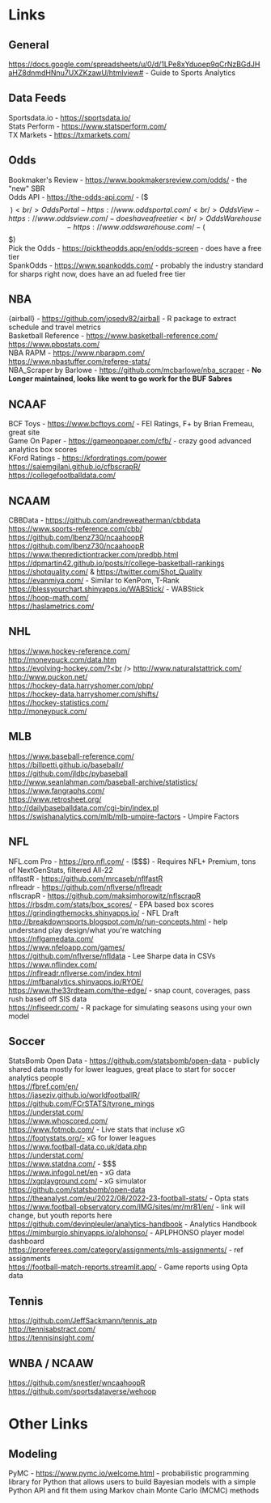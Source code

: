 # Links

## General

https://docs.google.com/spreadsheets/u/0/d/1LPe8xYduoep9qCrNzBGdJHaHZ8dnmdHNnu7UXZKzawU/htmlview# - Guide to Sports Analytics<br />

## Data Feeds

Sportsdata.io - https://sportsdata.io/<br />
Stats Perform - https://www.statsperform.com/<br />
TX Markets - https://txmarkets.com/<br />

## Odds

Bookmaker's Review - https://www.bookmakersreview.com/odds/ - the "new" SBR<br />
Odds API - https://the-odds-api.com/ - ($$$)<br />
OddsPortal - https://www.oddsportal.com/<br />
OddsView - https://www.oddsview.com/ - does have a free tier<br />
OddsWarehouse - https://www.oddswarehouse.com/ - ($$$)<br />
Pick the Odds - https://picktheodds.app/en/odds-screen - does have a free tier<br />
SpankOdds - https://www.spankodds.com/ - probably the industry standard for sharps right now, does have an ad fueled free tier<br />

## NBA

{airball} - https://github.com/josedv82/airball - R package to extract schedule and travel metrics<br />
Basketball Reference - https://www.basketball-reference.com/<br />
https://www.pbpstats.com/<br />
NBA RAPM - https://www.nbarapm.com/<br />
https://www.nbastuffer.com/referee-stats/<br />
NBA_Scraper by Barlowe - https://github.com/mcbarlowe/nba_scraper - **No Longer maintained, looks like went to go work for the BUF Sabres**<br />

## NCAAF

BCF Toys - https://www.bcftoys.com/ - FEI Ratings, F+ by Brian Fremeau, great site<br />
Game On Paper - https://gameonpaper.com/cfb/ - crazy good advanced analytics box scores<br />
KFord Ratings - https://kfordratings.com/power<br />
https://saiemgilani.github.io/cfbscrapR/<br />
https://collegefootballdata.com/<br />

## NCAAM

CBBData - https://github.com/andreweatherman/cbbdata<br />
https://www.sports-reference.com/cbb/<br />
https://github.com/lbenz730/ncaahoopR<br />
https://github.com/lbenz730/ncaahoopR<br />
https://www.thepredictiontracker.com/predbb.html<br />
https://dpmartin42.github.io/posts/r/college-basketball-rankings<br />
https://shotquality.com/ & https://twitter.com/Shot_Quality<br />
https://evanmiya.com/ - Similar to KenPom, T-Rank<br />
https://blessyourchart.shinyapps.io/WABStick/ - WABStick<br />
https://hoop-math.com/<br />
https://haslametrics.com/<br />

## NHL
https://www.hockey-reference.com/<br />
http://moneypuck.com/data.htm<br />
https://evolving-hockey.com/?<br />
http://www.naturalstattrick.com/<br />
http://www.puckon.net/<br />
https://hockey-data.harryshomer.com/pbp/<br />
https://hockey-data.harryshomer.com/shifts/<br />
https://hockey-statistics.com/<br />
http://moneypuck.com/<br />


## MLB

https://www.baseball-reference.com/<br />
https://billpetti.github.io/baseballr/<br />
https://github.com/jldbc/pybaseball<br />
http://www.seanlahman.com/baseball-archive/statistics/<br />
https://www.fangraphs.com/<br />
https://www.retrosheet.org/<br />
http://dailybaseballdata.com/cgi-bin/index.pl<br />
https://swishanalytics.com/mlb/mlb-umpire-factors - Umpire Factors<br />

## NFL

NFL.com Pro - https://pro.nfl.com/ - ($$$) - Requires NFL+ Premium, tons of NextGenStats, filtered All-22<br />
nflfastR - https://github.com/mrcaseb/nflfastR<br />
nflreadr - https://github.com/nflverse/nflreadr<br />
nflscrapR - https://github.com/maksimhorowitz/nflscrapR<br />
https://rbsdm.com/stats/box_scores/ - EPA based box scores<br />
https://grindingthemocks.shinyapps.io/ - NFL Draft<br />
http://breakdownsports.blogspot.com/p/run-concepts.html - help understand play design/what you're watching<br />
https://nflgamedata.com/<br />
https://www.nfeloapp.com/games/<br />
https://github.com/nflverse/nfldata - Lee Sharpe data in CSVs<br />
https://www.nflindex.com/<br />
https://nflreadr.nflverse.com/index.html<br />
https://mfbanalytics.shinyapps.io/RYOE/<br />
https://www.the33rdteam.com/the-edge/ - snap count, coverages, pass rush based off SIS data<br />
https://nflseedr.com/ - R package for simulating seasons using your own model<br />

## Soccer 

StatsBomb Open Data - https://github.com/statsbomb/open-data - publicly shared data mostly for lower leagues, great place to start for soccer analytics people<br />
https://fbref.com/en/<br />
https://jaseziv.github.io/worldfootballR/<br />
https://github.com/FCrSTATS/tyrone_mings<br />
https://understat.com/<br />
https://www.whoscored.com/<br />
https://www.fotmob.com/ - Live stats that incluse xG<br />
https://footystats.org/- xG for lower leagues<br />
https://www.football-data.co.uk/data.php<br />
https://understat.com/<br />
https://www.statdna.com/ - $$$<br />
https://www.infogol.net/en - xG data<br />
https://xgplayground.com/ - xG simulator<br />
https://github.com/statsbomb/open-data<br />
https://theanalyst.com/eu/2022/08/2022-23-football-stats/ - Opta stats <br />
https://www.football-observatory.com/IMG/sites/mr/mr81/en/ - link will change, but youth reports here<br />
https://github.com/devinpleuler/analytics-handbook - Analytics Handbook<br />
https://mimburgio.shinyapps.io/alphonso/ - APLPHONSO player model dashboard<br />
https://proreferees.com/category/assignments/mls-assignments/ - ref assignments<br />
https://football-match-reports.streamlit.app/ - Game reports using Opta data<br />

## Tennis

https://github.com/JeffSackmann/tennis_atp<br />
http://tennisabstract.com/<br />
https://tennisinsight.com/<br />

## WNBA / NCAAW
https://github.com/snestler/wncaahoopR<br />
https://github.com/sportsdataverse/wehoop<br />


# Other Links

## Modeling

PyMC - https://www.pymc.io/welcome.html - probabilistic programming library for Python that allows users to build Bayesian models with a simple Python API and fit them using Markov chain Monte Carlo (MCMC) methods<br />
